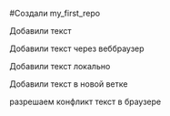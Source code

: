 #Создали my_first_repo

Добавили текст

Добавили текст через веббраузер

Добавили текст локально
 
Добавили текст в новой ветке


разрешаем конфликт текст в браузере

